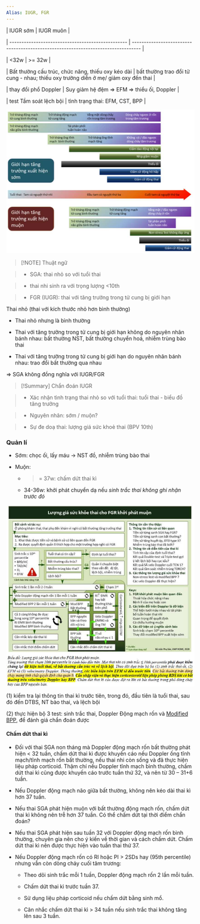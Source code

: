 ```yaml
---
Alias: IUGR, FGR
---
```


  
| IUGR sớm                                          | IUGR muôn                                                                         |
  
| ------------------------------------------------- | --------------------------------------------------------------------------------- |
  
| <32w                                              | >= 32w                                                                            |
  
| Bất thường cấu trúc, chức năng, thiếu oxy kéo dài | bất thường trao đổi tử cung - nhau; thiếu oxy trường diễn ở mẹ/ giảm oxy đến thai |
  
| thay đổi phổ Doppler                              | Suy giảm hệ đệm => EFM => thiểu ối, Doppler                                       |
  
| test Tầm soát lệch bội                            | tình trạng thai: EFM, CST, BPP                                                    |
  

  
![Thai chậm tăng trưởng trong tử cung-1689986972888.jpeg](../../../../200%20Files/image/image/Thai%20ch%E1%BA%ADm%20t%C4%83ng%20tr%C6%B0%E1%BB%9Fng%20trong%20t%E1%BB%AD%20cung-1689986972888.jpeg)
  

  

  

  
> [!NOTE] Thuật ngữ
  
> - SGA: thai nhỏ so với tuổi thai
  
> 	- thai nhi sinh ra với trọng lượng <10th
  
> - FGR (IUGR): thai với tăng trưởng trong tử cung bị giới hạn
  

  
Thai nhỏ (thai với kích thước nhỏ hơn bình thường)
  
- Thai nhỏ nhưng là bình thường
  
- Thai với tăng trưởng trong tử cung bị giới hạn không do nguyên nhân bánh nhau: bất thường NST, bất thường chuyển hoá, nhiễm trùng bào thai
  
- Thai với tăng trưởng trong tử cung bị giới hạn do nguyên nhân bánh nhau: trao đổi bất thường qua nhau
  
=> SGA không đồng nghĩa với IUGR/FGR
  

  

  
> [!Summary] Chẩn đoán IUGR
  
> - Xác nhận tình trạng thai nhỏ so với tuổi thai: tuổi thai - biểu đồ tăng trưởng
  
> - Nguyên nhân: sớm / muộn?
  
> - Sự đe doạ thai: lượng giá sức khoẻ thai (BPV 10th)
  

  

  
### Quản lí
  
- Sớm: chọc ối, lấy máu -> NST đồ, nhiễm trùng bào thai
  
- Muộn: 
  
	- >= 37w: chấm dứt thai kì
  
	- 34-36w: khởi phát chuyển dạ nếu *sinh trắc thai không ghi nhận trước đó*
  

  

  
![Thai chậm tăng trưởng trong tử cung-1689988265077.jpeg](../../../../200%20Files/image/image/Thai%20ch%E1%BA%ADm%20t%C4%83ng%20tr%C6%B0%E1%BB%9Fng%20trong%20t%E1%BB%AD%20cung-1689988265077.jpeg)
  

  
(1) kiểm tra lại thông tin thai kì trước tiên, trong đó, đầu tiên là tuổi thai, sau đó đến DTBS, NT bào thai, và lệch bội
  
(2) thực hiện bộ 3 test: sinh trắc thai, Doppler Động mạch rốn và [Modified BPP](Modified%20BPP.md), để đánh giá chẩn đoán được
  

  
#### Chấm dứt thai kì
  
- Đối với thai SGA non tháng mà Doppler động mạch rốn bất thường phát hiện < 32 tuần, chấm dứt thai kì được khuyến cáo nếu Doppler ống tĩnh mạch/tĩnh mạch rốn bất thường, nếu thai nhi còn sống và đã thực hiện liệu pháp corticoid. Thậm chí nếu Doppler tĩnh mạch bình thường, chấm dứt thai kì cũng được khuyến cáo trước tuần thứ 32, và nên từ 30 – 31+6 tuần.  
  
- Nếu Doppler động mạch não giữa bất thường, không nên kéo dài thai kì hơn 37 tuần.  
  
- Nếu thai SGA phát hiện muộn với bất thường động mạch rốn, chấm dứt thai kì không nên trễ hơn 37 tuần. Có thể chấm dứt tại thời điểm chẩn đoán?  
  
- Nếu thai SGA phát hiện sau tuần 32 với Doppler động mạch rốn bình thường, chuyên gia nên cho ý kiến về thời gian và cách chấm dứt. Chấm dứt thai kì nên được thực hiện vào tuần thai thứ 37. 
  
- Nếu Doppler động mạch rốn có RI hoặc PI > 2SDs hay (95th percentile) nhưng vẫn còn dòng chảy cuối tâm trương: 
  
	- Theo dõi sinh trắc mỗi 1 tuần, Doppler động mạch rốn 2 lần mỗi tuần.  
  
	- Chấm dứt thai kì trước tuần 37.  
  
	- Sử dụng liệu pháp corticoid nếu chấm dứt bằng sinh mổ.  
  
	- Cân nhắc chấm dứt thai kì > 34 tuần nếu sinh trắc thai không tăng lên sau 3 tuần.